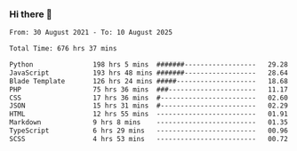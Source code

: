 ### Hi there 👋

<!--
**dominoto/dominoto** is a ✨ _special_ ✨ repository because its `README.md` (this file) appears on your GitHub profile.

Here are some ideas to get you started:

- 🔭 I’m currently working on ...
- 🌱 I’m currently learning ...
- 👯 I’m looking to collaborate on ...
- 🤔 I’m looking for help with ...
- 💬 Ask me about ...
- 📫 How to reach me: ...
- 😄 Pronouns: ...
- ⚡ Fun fact: ...
-->
<!--START_SECTION:waka-->

```txt
From: 30 August 2021 - To: 10 August 2025

Total Time: 676 hrs 37 mins

Python               198 hrs 5 mins  #######------------------   29.28 %
JavaScript           193 hrs 48 mins #######------------------   28.64 %
Blade Template       126 hrs 24 mins #####--------------------   18.68 %
PHP                  75 hrs 36 mins  ###----------------------   11.17 %
CSS                  17 hrs 36 mins  #------------------------   02.60 %
JSON                 15 hrs 31 mins  #------------------------   02.29 %
HTML                 12 hrs 55 mins  -------------------------   01.91 %
Markdown             9 hrs 8 mins    -------------------------   01.35 %
TypeScript           6 hrs 29 mins   -------------------------   00.96 %
SCSS                 4 hrs 53 mins   -------------------------   00.72 %
```

<!--END_SECTION:waka-->

